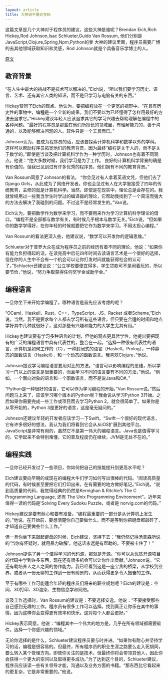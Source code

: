 ```yaml
---
layout: article
title: 大神说不要光写码
---
```

这篇文章是几个大神对于程序员的建议，这些大神是谁呢？Brendan Eich,Rich Hickey,Rod Johnson,Isac Schlueter,Guido Van Rossum, 他们分别是JavaScript,Clojure,Spring,Npm,Python的爹
大神的建议里面，程序员需要广博的去其他领域获取知识和灵感，Rod Johnson就是个具备音乐学博士的人。

[原文](https://www.infoworld.com/article/3085150/dont-just-code-career-advice-from-the-programming-masters.html)


## 教育背景

“在人生中最大的挑战不是技术可以解决的。”Eich说，“所以我们要学习历史、语言、艺术、还有其它人类的知识，而不是只学习与电脑有关的东西。”

Hickey赞同了Eich的观点。他认为，要把编程放在一个更宽的视野中。“在具有历史性的事物中，编程是一个全新的成果。我们不要以为已经懂得了怎样用最好的方法去追求它。”Hickey建议年轻人应该追求其它的学习兴趣去帮助理解在编程中的各种问题。“最好的程序员是那些在他们所擅长的领域里，有理解能力的，善于沟通的，以及能够解决问题的人。软件只是一个工具而已。”


Johnson认为，要成为程序员的话，应该要探索计算机科学和数学以外的学科。这样可以帮助程序员拓宽他们的教育背景，因为最终“编程是关于人的，而不是关于数学的。”即使是当谈及把计算机科学作为一种学历时，Johnson也有着不同观点。他说：“绝大多数时候，我们学习是为了工作。 良好的计算机科学背景的确是有价值的，但我已见到过有许多优秀的程序员，他们拥有不同的教育背景。”

Van Rossum同意了Johnson的看法。 “你会见过有人拿着英语文凭，但他们去了Django Girls，从此成为了网络开发者。你也会见过有人在大学里接受了四年的传统教育，主修的就是计算机科学。当然，即使是在现实中，理论总是会存在的。我就曾经用过一些我当学生时学过的编译器的理论，它帮助我找到了一个简洁而强大的方法去解决了我碰到的问题。不过这不是经常发生的。”Van说。

Eich认为，要把数学作为数学来学习，而不要用来作为学习计算机科学理论的借口。“编程不是全部都与数学有关，有时候几乎根本与数学无关。”Eich说，“但如果你的数学学得好，在你年轻的时候就要把它作为数学来学习。不用太担心编程。”

Van Rossum的看法更深入些，他建议说，“数学可以开发你的逻辑思维。”

Schlueter对于普罗大众在成为程序员之前的经历有着不同的理论，他说：“如果你有能力负担得起的话，在读完高中后花四年时间去读语言艺术是一个很好的选择，但在你的人生中不会有一个机会可以让你打发时间就能获得社会的认可了。”Schlueter还建议说：“公立学校要便宜得多，学生贷款可不是闹着玩的，所以要节俭，”他说，“努力争取获得任何奖学金或助学金。”


## 编程语言

一旦你坐下来开始学编程了，哪种语言是首先应该考虑的呢？

“OCaml，Haskell，Rust，C++，TypeScript，JS，Racket 或者Scheme,”Eich说。当然，我不是要求每个人都去学习所有这些语言，但只要在合适的时间和地点学好其中几种就很好了，这对那些有兴趣和能力的大学生尤其有用。”

Hickey也建议要有学习多种语言的计划，但他的观点更具哲学性，他提出要把现有的广泛的编程语言中具有代表性的，整合在一起。“选择一种很有代表性的语言，计算机是如何工作的（C），一种封闭式的语言（Haskell，Prolog），一种静态的函数语言（Haskell），和一个动态的函数语言。我喜欢Clojure，”他说。

Johnson提议学习编程语言要用对比的方法。“语言可以影响编程的思维，所以学习一门以上的语言是很重要的，而且学习不同的语言要有不同的方法，”他说。“例如，一个面向对象的语言和一个函数语言，而不是说Java和C#。”

“Python是一种很好的语言，它可以作为学习编程的开始，”Van Rossum说。”然后问题马上来了，应该学习哪个版本的Python呢？我会说从学习Python 3开始。之后如果你需要完成一些工作或项目而去学习Python 2，就会很简单了。如果你是从零开始的，Python 3是更好的语言，这是毫无疑问的。”

Johnson还建议年轻的开发者应该学习一下Swift。“Swift一个很好的现代语言，它有许多很好的想法，我认为我们将看到它会从从iOS扩展到其他平台。JavaScript是非常有用的，虽然它不是第一伟大的编程语言。Java也是值得学习的，它学起来不会特别难懂，它的普及程度仍在继续，JVM是无处不在的。”

## 编程实践

一旦你已经开发过了一些项目，你如何把自己的技能提升到更高水平呢？

Eich建议要向早期的或现在的编程大牛们学习如何写出很棒的代码。“阅读高质量的代码，有时候甚至要把它们打印出来，在有需要的地方做好笔记。”Eich说。“说到高质量的代码，我觉得经典的仍然是Kernighan & Ritchie’s The C Programming Language, 还有 The Unix Programming Environment”。近年来值得一读的代码是’Solving Every Sudoku Puzzle，或者是 norvig.com的代码。”

Hickey建议是要有耐心和要有准备。“编程最重要的一部分是从计算机上发生的，”他说。在开始前，要想清楚你自己要做什么，而不是等到你把键盘都敲碎了，才知道自己要做些什么工作。”

但一旦你坐下来敲起键盘的时候，Eich建议，坚持下去：“我仍然记得汤普森所说的‘当你有怀疑时，就用暴力破解’，他这话永远是有帮助的。不要被卡住了！”

Johnson提供了另一个值得学习的代码源，那就是开源。“你可以从优质开源项目的代码中学到许多东西，现在还有很多机会可以让你作出贡献。”Johnson说。“它还有助培养人之人之间的协作能力。我已经看到这是一座宝贵的桥梁，从学校到业界，或者从一份无聊的工作到一份有前景的，从而获得更多令人振奋的工作。

至于有哪些工作可能适合年轻的程序员们将来的职业规划呢？Eich的建议是：空间、3D打印、3D渲染、生物信息学和网络。

谈及工作选择时，Van Rossum的建议是：不要选择安逸。他说：“不要接受那些自己感到无趣的工作。程序员有很多工作可以选择。找到真正让你乐在其中的事情，因为这样你会变得更有效率和快乐。这对每个人都会更好。”

Hickey表示同意。他说：“编程其中一个伟大的地方是，几乎在所有领域都需要软件。选择一个你感兴趣的领域。”


无论你选择的是什么，Schlueter建议程序员要与时并进。“如果你有耐心并坚持学习的话，编程是很容易的。但最终，所有程序员的职业生涯之路要么走入死胡同，要么转入某个管理方向。即使你关注的是技术，但最终你将会带领其他人，因此你会获得一个更大的空间以及取得更多成功。”为了达到这个目的，Schlueter建议，程序员应该读一些有关领导才能，沟通以及业务方面的书籍。“那东西比它看起来的更复杂，它是非常重要的。”他说。

